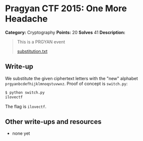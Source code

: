 # Pragyan CTF 2015: One More Headache

**Category:** Cryptography
**Points:** 20
**Solves** 41
**Description:**

> This is a PRGYAN event
>
> [substitution.txt](substitution.txt)

## Write-up

We substitute the given ciphertext letters with the "new" alphabet `prgyanbcdefhijklmnoqstuvwxz`. Proof of concept is `switch.py`:

```bash
$ python switch.py
ilovectf
```

The flag is `ilovectf`.

## Other write-ups and resources

* none yet
